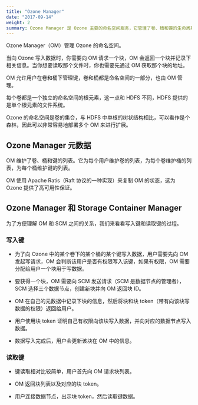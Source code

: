 ```yaml
---
title: "Ozone Manager"
date: "2017-09-14"
weight: 2
summary: Ozone Manager 是 Ozone 主要的命名空间服务，它管理了卷、桶和键的生命周期。
---
```

<!---
  Licensed to the Apache Software Foundation (ASF) under one or more
  contributor license agreements.  See the NOTICE file distributed with
  this work for additional information regarding copyright ownership.
  The ASF licenses this file to You under the Apache License, Version 2.0
  (the "License"); you may not use this file except in compliance with
  the License.  You may obtain a copy of the License at

      http://www.apache.org/licenses/LICENSE-2.0

  Unless required by applicable law or agreed to in writing, software
  distributed under the License is distributed on an "AS IS" BASIS,
  WITHOUT WARRANTIES OR CONDITIONS OF ANY KIND, either express or implied.
  See the License for the specific language governing permissions and
  limitations under the License.
-->

Ozone Manager（OM）管理 Ozone 的命名空间。

当向 Ozone 写入数据时，你需要向 OM 请求一个块，OM 会返回一个块并记录下相关信息。当你想要读取那个文件时，你也需要先通过 OM 获取那个块的地址。

OM 允许用户在卷和桶下管理键，卷和桶都是命名空间的一部分，也由 OM 管理。

每个卷都是一个独立的命名空间的根元素，这一点和 HDFS 不同，HDFS 提供的是单个根元素的文件系统。

Ozone 的命名空间是卷的集合，与 HDFS 中单根的树状结构相比，可以看作是个森林，因此可以非常容易地部署多个 OM 来进行扩展。

## Ozone Manager 元数据

OM 维护了卷、桶和键的列表。它为每个用户维护卷的列表，为每个卷维护桶的列表，为每个桶维护键的列表。

OM 使用 Apache Ratis（Raft 协议的一种实现）来复制 OM 的状态，这为 Ozone 提供了高可用性保证。


## Ozone Manager 和 Storage Container Manager

为了方便理解 OM 和 SCM 之间的关系，我们来看看写入键和读取键的过程。

### 写入键

* 为了向 Ozone 中的某个卷下的某个桶的某个键写入数据，用户需要先向 OM 发起写请求，OM 会判断该用户是否有权限写入该键，如果有权限，OM 需要分配给用户一个块用于写数据。

* 要获得一个块，OM 需要向 SCM 发送请求（SCM 是数据节点的管理者），SCM 选择三个数据节点，创建新块并向 OM 返回块 ID。

* OM 在自己的元数据中记录下块的信息，然后将块和块 token（带有向该块写数据的权限）返回给用户。

* 用户使用块 token 证明自己有权限向该块写入数据，并向对应的数据节点写入数据。

* 数据写入完成后，用户会更新该块在 OM 中的信息。


### 读取键

* 键读取相对比较简单，用户首先向 OM 请求块列表。

* OM 返回块列表以及对应的块 token。

* 用户连接数据节点，出示块 token，然后读取键数据。
